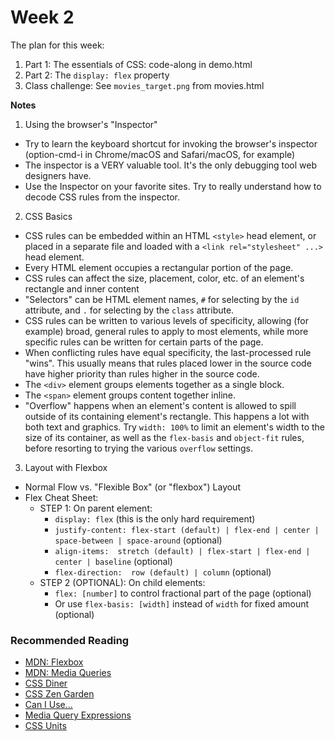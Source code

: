 # Week 2

The plan for this week:

1. Part 1: The essentials of CSS: code-along in demo.html
2. Part 2: The `display: flex` property
3. Class challenge: See `movies_target.png` from movies.html

**Notes**

1. Using the browser's "Inspector"
  * Try to learn the keyboard shortcut for invoking the browser's inspector (option-cmd-i in Chrome/macOS and Safari/macOS, for example)
  * The inspector is a VERY valuable tool. It's the only debugging tool web designers have.
  * Use the Inspector on your favorite sites. Try to really understand how to decode CSS rules from the inspector.

2. CSS Basics
  * CSS rules can be embedded within an HTML `<style>` head element, or placed in a separate file and loaded with a `<link rel="stylesheet" ...>` head element.
  * Every HTML element occupies a rectangular portion of the page.
  * CSS rules can affect the size, placement, color, etc. of an element's rectangle and inner content
  * "Selectors" can be HTML element names, `#` for selecting by the `id` attribute, and `.` for selecting by the `class` attribute.
  * CSS rules can be written to various levels of specificity, allowing (for example) broad, general rules to apply to most elements, while more specific rules can be written for certain parts of the page.
  * When conflicting rules have equal specificity, the last-processed rule "wins".  This usually means that rules placed lower in the source code have higher priority than rules higher in the source code.
  * The `<div>` element groups elements together as a single block.
  * The `<span>` element groups content together inline.
  * "Overflow" happens when an element's content is allowed to spill
    outside of its containing element's rectangle.  This happens a lot
    with both text and graphics.  Try `width: 100%` to limit an element's width to the size of its container, as well as the `flex-basis` and `object-fit` rules, before resorting to trying the various `overflow` settings.

3. Layout with Flexbox
  * Normal Flow vs. "Flexible Box" (or "flexbox") Layout
  * Flex Cheat Sheet:
    * STEP 1: On parent element:
      * `display: flex` (this is the only hard requirement)
      * `justify-content: flex-start (default) | flex-end | center | space-between | space-around` (optional)
      * `align-items:  stretch (default) | flex-start | flex-end | center | baseline` (optional)
      * `flex-direction:  row (default) | column` (optional)
    * STEP 2 (OPTIONAL): On child elements:
      * `flex: [number]` to control fractional part of the page (optional)
      * Or use `flex-basis: [width]` instead of `width` for fixed amount (optional)



### Recommended Reading
* [MDN: Flexbox](https://developer.mozilla.org/en-US/docs/Glossary/Flexbox)
* [MDN: Media Queries](https://developer.mozilla.org/en-US/docs/Web/CSS/Media_Queries/Using_media_queries)
* [CSS Diner](https://flukeout.github.io/)
* [CSS Zen Garden](http://www.csszengarden.com/)
* [Can I Use...](http://www.caniuse.com/)
* [Media Query Expressions](https://www.w3schools.com/cssref/css3_pr_mediaquery.asp)
* [CSS Units](https://www.w3.org/Style/Examples/007/units.en.html)

